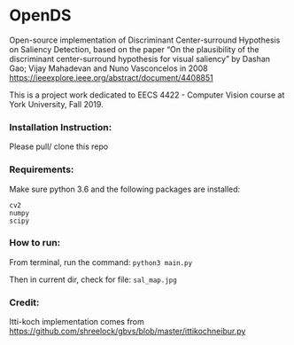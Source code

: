 # OpenDS
Open-source implementation of Discriminant Center-surround Hypothesis on Saliency Detection, based on the paper “On the plausibility of the discriminant center-surround hypothesis for visual saliency” by Dashan Gao; Vijay Mahadevan and Nuno Vasconcelos in 2008 https://ieeexplore.ieee.org/abstract/document/4408851 

This is a project work dedicated to EECS 4422 - Computer Vision course at York University, Fall 2019. 

### Installation Instruction: 
Please pull/ clone this repo

### Requirements: 
Make sure python 3.6 and the following packages are installed:
```` 
cv2
numpy
scipy
````

### How to run: 
From terminal, run the command: ````python3 main.py````

Then in current dir, check for file: ```sal_map.jpg```

### Credit: 
Itti-koch implementation comes from https://github.com/shreelock/gbvs/blob/master/ittikochneibur.py


